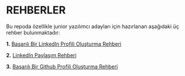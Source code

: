 # REHBERLER

Bu repoda özellikle junior yazılımcı adayları için hazırlanan aşağıdaki üç rehber bulunmaktadır:

**1.** [Başarılı Bir LinkedIn Profili Oluşturma Rehberi](https://github.com/enginhoca/Rehberler/blob/main/01-LinkedInProfilRehberi.MD)

**2.** [LinkedIn Paylaşım Rehberi](https://github.com/enginhoca/Rehberler/blob/main/02-G%C3%BCnl%C3%BCkDersDe%C4%9FerlendirmesiVePayla%C5%9F%C4%B1mRehberi.MD)

**3.** [Başarılı Bir Github Profili Oluşturma Rehberi](https://github.com/enginhoca/Rehberler/blob/main/03-GitHubProfiliOlu%C5%9FturmaRehberi.MD)